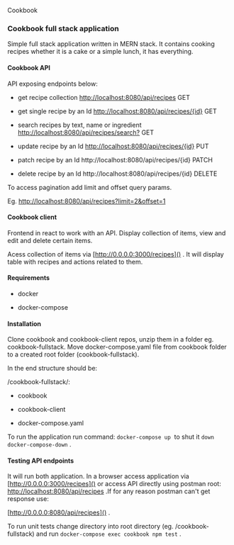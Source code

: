Cookbook

### Cookbook full stack application

Simple full stack application written in MERN stack. It contains  cooking recipes whether it is a cake or a simple lunch, it has everything.

#### Cookbook API

API exposing endpoints below:

- get recipe collection [http://localhost:8080/api/recipes]() GET

- get single recipe by an Id [http://localhost:8080/api/recipes/{id}]() GET

- search recipes by text, name or ingredient [http://localhost:8080/api/recipes/search?]() GET

- update recipe by an Id  [http://localhost:8080/api/recipes/{id}]() PUT

- patch recipe by an Id http://localhost:8080/api/recipes/{id} PATCH

- delete recipe by an Id http://localhost:8080/api/recipes/{id} DELETE

To access pagination add limit and offset query params.

Eg. [http://localhost:8080/api/recipes?limit=2&offset=1]()

#### Cookbook client

Frontend in react to work with an API. Display collection of items,  view and edit and delete certain items.

Acess collection of items via  [http://0.0.0.0:3000/recipes]() . It will display table with recipes and actions related to them.

#### Requirements

- docker

- docker-compose

#### Installation

Clone cookbook and cookbook-client repos, unzip them in a folder eg. cookbook-fullstack. Move docker-compose.yaml file from cookbook folder to a created root folder (cookbook-fullstack).

In the end structure should be:

 /cookbook-fullstack/: 

- cookbook

- cookbook-client

- docker-compose.yaml

To run the application run command: `docker-compose up`  to shut it `down docker-compose-down` .

#### Testing API endpoints

It will run both application. In a browser access application via [http://0.0.0.0:3000/recipes]() or access API directly using postman root: [http://localhost:8080/api/recipes]() .If for any reason postman can't get response use:

[http://0.0.0.0:8080/api/recipes]() .

To run unit tests change directory into root directory (eg. /cookbook-fullstack)  and run `docker-compose exec cookbook npm test` .
